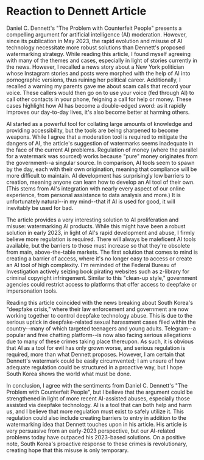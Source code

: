 # Reaction to Dennett Article

<!-- - themes are important, especially with deep fake videos -->
<!-- - recall that there was a politician whose career was ruined since her instagram stories/posts were modified and made pornographic -->
<!-- - have scam calls where voices are mimicked and then used to scam people out of money -->
<!-- - that being said, while there is a large need for AI moderation, a lot of the article seems to be strong feelings and not much persuading -->
<!-- - info= outdated, how do we control spiralling algorithms? in the US, AI wasn't even covered in constitution (argument used for many % protections), therefore find it believe federal laws of large regulation will happen in time -->

Daniel C. Dennett's "The Problem with Counterfeit People" presents a compelling argument for artificial intelligence (AI) moderation. However, since its publication in May 2023, the rapid evolution and misuse of AI technology necessitate more robust solutions than Dennett's proposed watermarking strategy. While reading this article, I found myself agreeing with many of the themes and cases, especially in light of stories currently in the news. However, I recalled a news story about a New York politician whose Instagram stories and posts were morphed with the help of AI into pornographic versions, thus ruining her political career. Additionally, I recalled a warning my parents gave me about scam calls that record your voice. These callers would then go on to use your voice (fed through AI) to call other contacts in your phone, feigning a call for help or money. These cases highlight how AI has become a double-edged sword: as it rapidly improves our day-to-day lives, it's also become better at harming others.

AI started as a powerful tool for collating large amounts of knowledge and providing accessibility, but the tools are being sharpened to become weapons. While I agree that a moderation tool is required to mitigate the dangers of AI, the article's suggestion of watermarks seems inadequate in the face of the current AI problems. Regulation of money (where the parallel for a watermark was sourced) works because "pure" money originates from the government--a singular source. In comparison, AI tools seem to spawn by the day, each with their own origination, meaning that compliance will be more difficult to maintain. AI development has surprisingly low barriers to creation, meaning anyone can learn how to develop an AI tool of their own. (This stems from AI's integration with nearly every aspect of our online experience, from personal assistance to data analysis and more.) It is unfortunately natural--in my mind--that if AI is used for good, it will inevitably be used for bad.

The article provides a very interesting solution to AI proliferation and misuse: watermarking AI products. While this might have been a robust solution in early 2023, in light of AI's rapid development and abuse, I firmly believe more regulation is required. There will always be maleficent AI tools available, but the barriers to those must increase so that they're obsolete from main, above-the-table markets. The first solution that comes to mind is creating a barrier of access, where it's no longer easy to access or create an AI tool of high complexity. I'm reminded of the Federal Bureau of Investigation actively seizing book pirating websites such as z-library for criminal copyright infringement. Similar to this "clean-up style," government agencies could restrict access to platforms that offer access to deepfake or impersonation tools.

Reading this article coincided with the news breaking about South Korea's "deepfake crisis," where their law enforcement and government are now working together to control deepfake technology abuse. This is due to the serious uptick in deepfake-related sexual harassment cases filed within the country--many of which targeted teenagers and young adults. Telegram--a popular and free chatting platform--is now also facing serious allegations due to many of these crimes taking place thereupon. As such, it is obvious that AI as a tool for evil has only grown worse, and serious regulation is required, more than what Dennett proposes. However, I am certain that Dennett's watermark could be easily circumvented; I am unsure of how adequate regulation could be structured in a proactive way, but I hope South Korea shows the world what must be done.

In conclusion, I agree with the sentiments from Daniel C. Dennett's "The Problem with Counterfeit People", but I believe that the argument could be strengthened in light of more recent AI-assisted abuses, especially those assisted via deepfake technology. AI is a tool that can both help and harm us, and I believe that more regulation must exist to safely utilize it. This regulation could also include creating barriers to entry in addition to the watermarking idea that Dennett touches upon in his article. His article is very persuasive from an early-2023 perspective, but our AI-related problems today have outpaced his 2023-based solutions. On a positive note, South Korea's proactive response to these crimes is revolutionary, creating hope that this misuse is only temporary.




